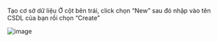 Tạo cơ sở dữ liệu
Ở cột bên trái, click chọn “New” sau đó nhập vào tên CSDL của bạn rồi chọn “Create”

![image](https://user-images.githubusercontent.com/111716161/191885577-1e379391-abdd-410f-b651-9c86b1bdbca4.png)
